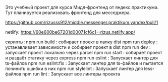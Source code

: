 Это учебный проект для курса Мидл-фронтенд от яндекс.практикума.
Тут планируется реализовать фронтенд для месседжера.

https://github.com/rizusss912/middle.messenger.praktikum.yandex/pull/1

netlify: https://60e600be67201d00071cf6c1--rizus.netlify.app/

скрипты:
    npm run build : собирает проект в папку dist
    npm run deploy : устанавливает зависимости и собирает проект в dist
    npm run dev : запускает проект локально через parcel
    npm run start : собирает проект и раздаёт статику через express
    npm run eslint : Запускает линтер для ts-файлов
    npm run eslint:fix : Запускает линтер для ts-файлов и пытается починить ошибки в них
    npm run stylelint : Запускает линтер для less-файлов
    npm run lint : Запускает все линтеры проекта
    